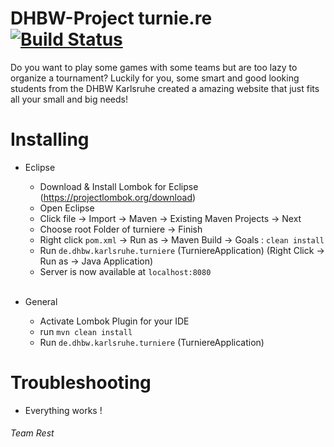 # DHBW-Project turnie.re [![Build Status](https://travis-ci.com/Malaber/webengineeringdhbw.svg?token=8gXLxT52HoJJ3uBxddBm&branch=master)](https://travis-ci.com/Malaber/webengineeringdhbw)
Do you want to play some games with some teams but are too lazy to organize a tournament?
Luckily for you, some smart and good looking students from the DHBW Karlsruhe created a amazing website that just fits all your small and big needs!

# Installing 
* Eclipse
   - Download & Install Lombok for Eclipse (https://projectlombok.org/download) 
   - Open Eclipse
   - Click file -> Import -> Maven -> Existing Maven Projects -> Next
   - Choose root Folder of turniere -> Finish
   - Right click `pom.xml` -> Run as -> Maven Build -> Goals : `clean install`
   - Run `de.dhbw.karlsruhe.turniere` (TurniereApplication) (Right Click -> Run as -> Java Application)
   - Server is now available at `localhost:8080`

   <br>
     
* General
   - Activate Lombok Plugin for your IDE
   - run `mvn clean install`
   - Run `de.dhbw.karlsruhe.turniere` (TurniereApplication)

# Troubleshooting
* Everything works !

###### Team Rest
